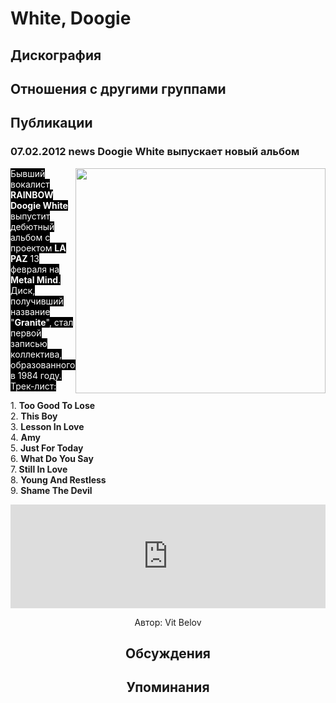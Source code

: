# White, Doogie



## Дискография


## Отношения с другими группами


## Публикации

### 07.02.2012 news Doogie White выпускает новый альбом

<P><FONT style="BACKGROUND-COLOR: #000000" color=#ffffff><IMG height=360 alt="" hspace=0 src="/images/news_rus/2012.02/22977.jpg" width=400 align=right border=0>Бывший вокалист <STRONG>RAINBOW Doogie White</STRONG> выпустит дебютный альбом с проектом <STRONG>LA PAZ</STRONG> 13 февраля на<STRONG> Metal Mind</STRONG>. Диск, получивший название "<STRONG>Granite</STRONG>", стал первой записью коллектива, образованного в 1984 году. Трек-лист:</FONT></P>
<P>1. <STRONG>Too Good To Lose<BR></STRONG>2. <STRONG>This Boy<BR></STRONG>3. <STRONG>Lesson In Love</STRONG><BR>4. <STRONG>Amy<BR></STRONG>5. <STRONG>Just For Today <BR></STRONG>6. <STRONG>What Do You Say<BR></STRONG>7.<STRONG> Still In Love<BR></STRONG>8. <STRONG>Young And Restless<BR></STRONG>9. <STRONG>Shame The Devil</STRONG></P>
<P><center><iframe width="100%" height="166" scrolling="no" src="http://w.soundcloud.com/player/?url=http%3A%2F%2Fapi.soundcloud.com%2Ftracks%2F35717141&show_artwork=true" frameborder="0" ></iframe></P>
Автор: Vit Belov


## Обсуждения


## Упоминания

